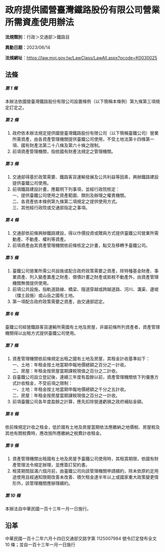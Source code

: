 # 政府提供國營臺灣鐵路股份有限公司營業所需資產使用辦法



**法規類別**：行政＞交通部＞鐵路目

**異動日期**：2023/06/14  

**法規網址**：https://law.moj.gov.tw/LawClass/LawAll.aspx?pcode=K0030025



## 法條
##### 第 1 條
本辦法依國營臺灣鐵路股份有限公司設置條例（以下簡稱本條例）第九條第三項規定訂定之。

##### 第 2 條
1. 政府依本辦法規定提供國營臺灣鐵路股份有限公司（以下簡稱臺鐵公司）營業所需資產，由各資產管理機關提供臺鐵公司使用，不受土地法第十四條第一項、國有財產法第二十八條及第六十條之限制。
1. 前項資產管理機關，指依國有財產法規定之管理機關。

##### 第 3 條
1. 交通部得基於政策需要、鐵路客貨運輸發展及公共利益等因素，興辦鐵路建設提供臺鐵公司使用。
1. 前項鐵路建設計畫，應載明下列事項，並經行政院核定：  
一、提供臺鐵公司使用之資產範圍、類別及辦理之權責機關。  
二、各資產依本條例第九條第二項規定之提供使用方式。  
三、其他經行政院或交通部指定之事項。

##### 第 4 條
1. 交通部依前條興辦鐵路建設，得以作價投資或贈與方式提供臺鐵公司營業所需動產、不動產、權利等資產。
1. 前項資產由其資產管理機關依前條核定之計畫，點交及移轉予臺鐵公司。

##### 第 5 條
1. 臺鐵公司營業所需公共設施或配合政府政策需要之資產，除特種基金財產、事業資產、列入變產置產之財產、償債計畫之財產或抵稅不動產外，由資產管理機關無償提供使用。
1. 前項公共設施，指軌道路線、橋梁、隧道穿越或跨越道路、河川、溝渠、邊坡（擋土設施）或山岳之國有土地。
1. 第一項配合政府政策需要之資產，由交通部認定。

##### 第 6 條
臺鐵公司經營鐵路客貨運輸所需國有土地及房屋，非屬前條所列資產者，資產管理機關得以出租方式提供臺鐵公司使用。

##### 第 7 條
1. 資產管理機關依前條規定出租之國有土地及房屋，其租金計收基準如下：  
一、土地：年租金按土地當期申報地價總額之百分之一計收。  
二、房屋：年租金按房屋當期課稅現值之百分之二計收。
1. 自臺鐵公司設立登記後，連續三年度有盈餘以前，資產管理機關依下列優惠方式計收租金，不受前項之限制：  
一、土地：年租金按土地當期申報地價總額之千分之五計收。  
二、房屋：年租金按房屋當期課稅現值之百分之一計收。
1. 前項臺鐵公司各年度盈餘之計算，應先扣除營運虧損之政府補貼金額。

##### 第 8 條
依前條規定計收之租金，低於國有土地及房屋當期依法應繳納之地價稅、房屋稅及其他有關稅費時，應改按所應繳納之稅費計收租金。

##### 第 9 條
1. 資產管理機關出租國有土地及房屋予臺鐵公司使用時，其租賃期限，依國有財產管理法令規定辦理，並應簽訂契約書。
1. 租賃期間屆滿六個月前，由臺鐵公司向該管理機關申請續約，除未依原約定用途使用且經通知限期改善未改善、積欠租金達半年以上或國家重大政策變更情形外，該管理機關應辦理續約。

##### 第 10 條
本辦法自中華民國一百十三年一月一日施行。

## 沿革
中華民國一百十二年六月十四日交通部交路字第 1125007984 號令訂定發布全文 10 條；並自一百十三年一月一日施行
